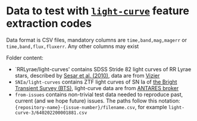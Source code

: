 # Data to test with [`light-curve`](https://github.com/light-curve/) feature extraction codes

Data format is CSV files, mandatory columns are `time,band,mag,magerr` or `time,band,flux,fluxerr`.
Any other columns may exist

Folder content:
- `RRLyrae/light-curves' contains SDSS Stride 82 light curves of RR Lyrae stars, described by [Sesar et al. (2010)](), data are from [Vizier]()
- `SNIa/light-curves` contains ZTF light curves of SN Ia of [the Bright Transient Survey (BTS)](https://sites.astro.caltech.edu/ztf/bts/bts.php), light-curve data are from [ANTARES broker](https://antares.noirlab.edu)
- `from-issues` contains non-trivial test data needed to reproduce past, current (and we hope future) issues. The paths follow this notation: `{repository-name}-{issue-number}/filename.csv`, for example `light-curve-3/640202200001881.csv`
